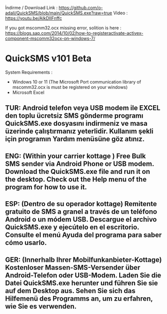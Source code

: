                    
İndirme / Download Link  : https://github.com/o-adali/QuickSMS/blob/main/QuickSMS.exe?raw=true
                   Video : https://youtu.be/AIkDIIFnffc
                   
If you got mscomm32.ocx missing error, solition is here :
https://blogs.sap.com/2014/10/02/how-to-registeractivate-activex-component-mscomm32ocx-on-windows-7/

# QuickSMS v101 Beta
  System Requirements :
  - Windows 10 or 11 (The Microsoft Port communication library of mscomm32.ocx is must be registered on your windows)
  - Microsoft Excel

TUR:
Android telefon veya USB modem ile EXCEL den toplu ücretsiz SMS gönderme programı
QuickSMS.exe dosyasını indirmeniz ve masa üzerinde çalıştırmanız yeterlidir.
Kullanım şekli için programın Yardım menüsüne göz atınız.
-----------------------------------------------------------------------------------
ENG:
(Within your carrier kottage ) Free Bulk SMS sender via Android Phone or USB modem.
Download the QuickSMS.exe file and run it on the desktop.
Check out the Help menu of the program for how to use it.
-----------------------------------------------------------------------------------
ESP:
(Dentro de su operador kottage) Remitente gratuito de SMS a granel a través de un teléfono Android o un módem USB.
Descargue el archivo QuickSMS.exe y ejecútelo en el escritorio.
Consulte el menú Ayuda del programa para saber cómo usarlo.
-----------------------------------------------------------------------------------
GER:
(Innerhalb Ihrer Mobilfunkanbieter-Kottage) Kostenloser Massen-SMS-Versender über Android-Telefon oder USB-Modem.
Laden Sie die Datei QuickSMS.exe herunter und führen Sie sie auf dem Desktop aus.
Sehen Sie sich das Hilfemenü des Programms an, um zu erfahren, wie Sie es verwenden.
------------------------------------------------------------------------------------
